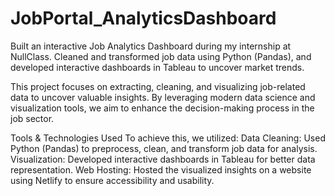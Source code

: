 # JobPortal_AnalyticsDashboard
Built an interactive Job Analytics Dashboard during my internship at NullClass. Cleaned and transformed job data using Python (Pandas), and developed interactive dashboards in Tableau to uncover market trends.

This project focuses on extracting, cleaning, and 
visualizing job-related data to uncover valuable
 insights. By leveraging modern data science and 
visualization tools, we aim to enhance the decision-making process in the job sector.

Tools & Technologies Used
To achieve this, we utilized:
Data Cleaning: Used Python (Pandas) to preprocess, clean, and transform job data for analysis.
Visualization: Developed interactive dashboards in Tableau for better data representation.
Web Hosting: Hosted the visualized insights on a website using Netlify to ensure accessibility and usability.



